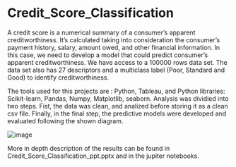 # Credit_Score_Classification
A credit score is a numerical summary of a consumer’s apparent creditworthiness. It’s calculated taking into consideration the consumer’s payment history, salary, amount owed, and other financial information.
In this case, we need to develop a model that could predict consumer’s apparent creditworthiness. We have access to a 100000 rows data set. The data set also has 27 descriptors and a multiclass label (Poor, Standard and Good) to identify creditworthiness.

The tools used for this projects are : Python, Tableau, and Python libraries: Scikit-learn, Pandas, Numpy, Matplotlib, seaborn.
Analysis was dividied into two steps. Fist, the data was clean, and analized before storing it as a clean csv file. 
Finally, in the final step, the predictive models were developed and evaluated following the shown diagram.
  

![image](https://user-images.githubusercontent.com/65740314/177076506-2ee32b58-55e9-483a-9bac-0ecbf5296194.png)


More in depth description of the results can be found in Credit_Score_Classification_ppt.pptx and in the jupiter notebooks.




